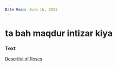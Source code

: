 ```yaml
---
Date Read: June 16, 2021
---
```


# ta bah maqdur intizar kiya

### Text
[Desertful of Roses](http://www.columbia.edu/itc/mealac/pritchett/00garden/00c/0058/index_0058.html)

